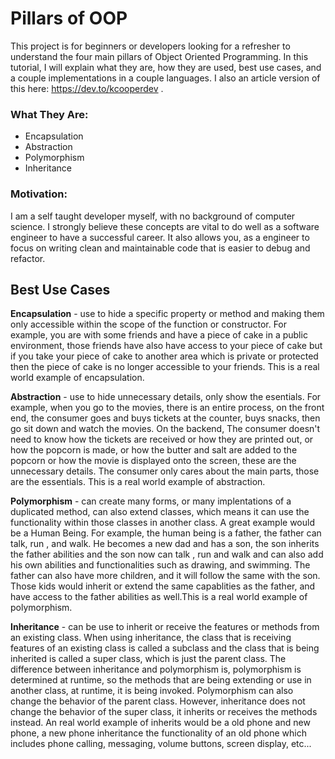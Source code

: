 # Pillars of OOP

This project is for beginners or developers looking for a refresher to understand the four main pillars of Object Oriented Programming. In this tutorial, I will explain what they are, how they are used, best use cases, and a couple implementations in a couple languages. I also an article version of this here: https://dev.to/kcooperdev .


### What They Are:

- Encapsulation
- Abstraction
- Polymorphism
- Inheritance

### Motivation:

I am a self taught developer myself, with no background of computer science. I strongly believe these concepts are vital to do well as a software engineer to have a successful career. It also allows you, as a engineer to focus on writing clean and maintainable code that is easier to debug and refactor.

## Best Use Cases

**Encapsulation** - use to hide a specific property or method and making them only accessible within the scope of the function or constructor. For example, you are with some friends and have a piece of cake in a public environment, those friends have also have access to your piece of cake but if you take your piece of cake to another area which is private or protected then the piece of cake is no longer accessible to your friends. This is a real world example of encapsulation.

**Abstraction** - use to hide unnecessary details, only show the esentials. For example, when you go to the movies, there is an entire process, on the front end, the consumer goes and buys tickets at the counter, buys snacks, then go sit down and watch the movies. On the backend, The consumer doesn't need to know how the tickets are received or how they are printed out, or how the popcorn is made, or how the butter and salt are added to the popcorn or how the movie is displayed onto the screen, these are the unnecessary details. The consumer only cares about the main parts, those are the essentials. This is a real world example of abstraction.

**Polymorphism** - can create many forms, or many implentations of a duplicated method, can also extend classes, which means it can use the functionality within those classes in another class. A great example would be a Human Being. For example, the human being is a father, the father can talk, run , and walk. He becomes a new dad and has a son, the son inherits the father abilities and the son now can talk , run and walk and can also add his own abilities and functionalities such as drawing, and swimming. The father can also have more children, and it will follow the same with the son. Those kids would inherit or extend the same capablities as the father, and have access to the father abilities as well.This is a real world example of polymorphism.

**Inheritance** - can be use to inherit or receive the features or methods from an existing class. When using inheritance, the class that is receiving features of an existing class is called a subclass and the class that is being inherited is called a super class, which is just the parent class. The difference between inheritance and polymorphism is, polymorphism is determined at runtime, so the methods that are being extending or use in another class, at runtime, it is being invoked. Polymorphism can also change the behavior of the parent class. However, inheritance does not change the behavior of the super class, it inherits or receives the methods instead.
An real world example of inherits would be a old phone and new phone, a new phone inheritance the functionality of an old phone which includes phone calling, messaging, volume buttons, screen display, etc...


